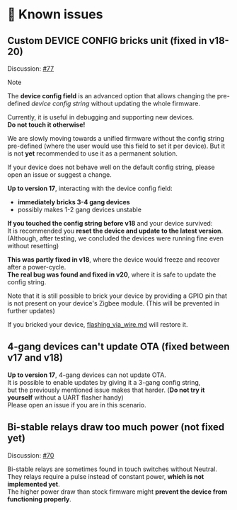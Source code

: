 # 🚨 Known issues

## Custom DEVICE CONFIG bricks unit (fixed in v18-20)

Discussion: [#77](https://github.com/romasku/tuya-zigbee-switch/issues/77)

> [!NOTE]  
> The **device config field** is an advanced option that allows changing the pre-defined *device config string* without updating the whole firmware.  
>  
> Currently, it is useful in debugging and supporting new devices.  
> **Do not touch it otherwise!**
>
> We are slowly moving towards a unified firmware without the config string pre-defined (where the user would use this field to set it per device). But it is not **yet** recommended to use it as a permanent solution.  
>
> If your device does not behave well on the default config string, please open an issue or suggest a change.

**Up to version 17**, interacting with the device config field:
- **immediately bricks 3-4 gang devices**
- possibly makes 1-2 gang devices unstable  

**If you touched the config string before v18** and your device survived:  
It is recommended you **reset the device and update to the latest version**.  
(Although, after testing, we concluded the devices were running fine even without resetting)  

**This was partly fixed in v18**, where the device would freeze and recover after a power-cycle.  
**The real bug was found and fixed in v20**, where it is safe to update the config string.

Note that it is still possible to brick your device by providing a GPIO pin that is not present on your device's Zigbee module. (This will be prevented in further updates)

If you bricked your device, [flashing_via_wire.md](./flashing_via_wire.md) will restore it.  

## 4-gang devices can't update OTA (fixed between v17 and v18)

**Up to version 17**, 4-gang devices can not update OTA.  
It is possible to enable updates by giving it a 3-gang config string,  
but the previously mentioned issue makes that harder.  (**Do not try it yourself** without a UART flasher handy)  
Please open an issue if you are in this scenario.

## Bi-stable relays draw too much power (not fixed yet)

Discussion: [#70](https://github.com/romasku/tuya-zigbee-switch/issues/70)  

Bi-stable relays are sometimes found in touch switches without Neutral.  
They relays require a pulse instead of constant power, **which is not implemented yet**.  
The higher power draw than stock firmware might **prevent the device from functioning properly**.  